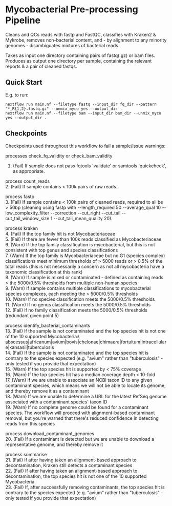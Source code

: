 # Mycobacterial Pre-processing Pipeline #
  
Cleans and QCs reads with fastp and FastQC, classifies with Kraken2 & Mykrobe, removes non-bacterial content, and - by alignment to any minority genomes - disambiguates mixtures of bacterial reads.

Takes as input one directory containing pairs of fastq(.gz) or bam files.
Produces as output one directory per sample, containing the relevant reports & a pair of cleaned fastqs.

## Quick Start ## 
E.g. to run:
```
nextflow run main.nf --filetype fastq --input_dir fq_dir --pattern "*_R{1,2}.fastq.gz" --unmix_myco yes --output_dir .
nextflow run main.nf --filetype bam --input_dir bam_dir --unmix_myco yes --output_dir .
```

## Checkpoints ##
Checkpoints used throughout this workflow to fail a sample/issue warnings:
 
 processes check_fq_validity or check_bam_validity
 1. (Fail) If sample does not pass fqtools 'validate' or samtools 'quickcheck', as appropriate.
 
 process count_reads\
 2. (Fail) If sample contains < 100k pairs of raw reads.
 
 process fastp\
 3. (Fail) If sample contains < 100k pairs of cleaned reads, required to all be > 50bp (cleaning using fastp with --length_required 50 --average_qual 10 --low_complexity_filter --correction --cut_right --cut_tail --cut_tail_window_size 1 --cut_tail_mean_quality 20).

 process kraken\
 4. (Fail) If the top family hit is not Mycobacteriaceae\
 5. (Fail) If there are fewer than 100k reads classified as Mycobacteriaceae \
 6. (Warn) If the top family classification is mycobacterial, but this is not consistent with top genus and species classifications\
 7. (Warn) If the top family is Mycobacteriaceae but no G1 (species complex) classifications meet minimum thresholds of > 5000 reads or > 0.5% of the total reads (this is not necessarily a concern as not all mycobacteria have a taxonomic classification at this rank) \
 8. (Warn) If sample is mixed or contaminated - defined as containing reads > the 5000/0.5% thresholds from multiple non-human species\
 9. (Warn) If sample contains multiple classifications to mycobacterial species complexes, each meeting the > 5000/0.5% thresholds\
 10. (Warn) If no species classification meets the 5000/0.5% thresholds\
 11. (Warn) If no genus classification meets the 5000/0.5% thresholds\
 12. (Fail) If no family classification meets the 5000/0.5% thresholds (redundant given point 5)
 
 process identify_bacterial_contaminants\
 13. (Fail) If the sample is not contaminated and the top species hit is not one of the 10 supported Mycobacteria:\ abscessus|africanum|avium|bovis|chelonae|chimaera|fortuitum|intracellulare|kansasii|tuberculosis\
 14. (Fail) If the sample is not contaminated and the top species hit is contrary to the species expected (e.g. "avium" rather than "tuberculosis" - only tested if you provide that expectation)\
 15. (Warn) If the top species hit is supported by < 75% coverage\
 16. (Warn) If the top species hit has a median coverage depth < 10-fold\
 17. (Warn) If we are unable to associate an NCBI taxon ID to any given contaminant species, which means we will not be able to locate its genome, and thereby remove it as a contaminant\
 18. (Warn) If we are unable to determine a URL for the latest RefSeq genome associated with a contaminant species' taxon ID\
 19. (Warn) If no complete genome could be found for a contaminant species. The workflow will proceed with alignment-based contaminant removal, but you're warned that there's reduced confidence in detecting reads from this species
 
 process download_contaminant_genomes\
 20. (Fail) If a contaminant is detected but we are unable to download a representative genome, and thereby remove it
 
 process summarise\
 21. (Fail) If after having taken an alignment-based approach to decontamination, Kraken still detects a contaminant species\
 22. (Fail) If after having taken an alignment-based approach to decontamination, the top species hit is not one of the 10 supported Mycobacteria\
 23. (Fail) If, after successfully removing contaminants, the top species hit is contrary to the species expected (e.g. "avium" rather than "tuberculosis" - only tested if you provide that expectation)

